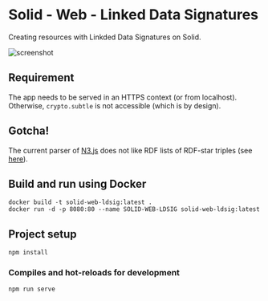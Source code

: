 # Solid - Web - Linked Data Signatures

Creating resources with Linkded Data Signatures on Solid. 

![screenshot](https://github.com/uvdsl/solid-web-ldsig/blob/main/img/preview.png?raw=true)

## Requirement
The app needs to be served in an HTTPS context (or from localhost). Otherwise, `crypto.subtle` is not accessible (which is by design).

## Gotcha!
The current parser of [N3.js](https://github.com/rdfjs/N3.js) does not like RDF lists of RDF-star triples (see [here](https://github.com/rdfjs/N3.js/issues/256#issuecomment-1024447424)).

## Build and run using Docker
```
docker build -t solid-web-ldsig:latest .
docker run -d -p 8080:80 --name SOLID-WEB-LDSIG solid-web-ldsig:latest
```

## Project setup
```
npm install
```

### Compiles and hot-reloads for development
```
npm run serve
```

